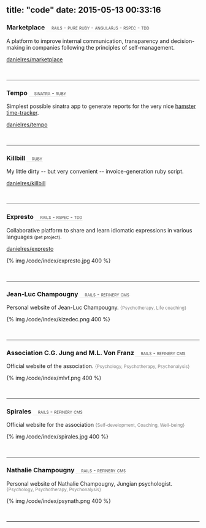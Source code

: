 title: "code"
date: 2015-05-13 00:33:16
---

<style>
  h3 small { font-weight: normal; color: #444;  font-variant: small-caps; padding-left: 1em; border-bottom: 1px dotted #ccc; }
  .icon-github { font-size: 22px; position: relative; top: 4px }
  .item-description { color: gray;}
  .item-description:before { content: "{";}
  .item-description:after { content: "}";}
  .fancybox img{ border: 1px solid #ddd; padding: 3px; }
</style>



### Marketplace <small>rails - pure ruby - angularjs - rspec - tdd</small>

A platform to improve internal communication, transparency and decision-making in companies following the principles of self-management.


<i class="icon-github"></i> [danielres/marketplace](https://github.com/danielres/marketplace)



<br />
<hr />


### Tempo <small>sinatra - ruby</small>

Simplest possible sinatra app to generate reports for the very nice [hamster time-tracker](https://github.com/projecthamster/hamster).


<i class="icon-github"></i> [danielres/tempo](https://github.com/danielres/tempo)



<br />
<hr />


### Killbill <small>ruby</small>

My little dirty -- but very convenient -- invoice-generation ruby script.


<i class="icon-github"></i> [danielres/killbill](https://github.com/danielres/killbill)



<br />
<hr />


### Expresto <small>rails - rspec - tdd</small>

Collaborative platform to share and learn idiomatic expressions in various languages <small>(pet project)</small>.


<i class="icon-github"></i> [danielres/expresto](https://github.com/danielres/expresto_BDD)

{% img /code/index/expresto.jpg 400 %}


<br />
<hr />


### Jean-Luc Champougny <small>rails - refinery cms</small>

Personal website of Jean-Luc Champougny.
<small class="item-description">Psychotherapy, Life coaching</small>

 {% img /code/index/kizedec.png 400 %}


<br />
<hr />


### Association C.G. Jung and M.L. Von Franz <small>rails - refinery cms</small>

Official website of the association.
<small class="item-description">Psychology, Psychotherapy, Psychonalysis</small>

{% img /code/index/mlvf.png 400 %}


<br />
<hr />


### Spirales <small>rails - refinery cms</small>

Official website for the association
<small class="item-description">Self-development, Coaching, Well-being</small>

{% img /code/index/spirales.jpg 400 %}


<br />
<hr />

### Nathalie Champougny <small>rails - refinery cms</small>

Personal website of Nathalie Champougny, Jungian psychologist.
<small class="item-description">Psychology, Psychotherapy, Psychonalysis</small>

{% img /code/index/psynath.png 400 %}


<br />
<hr />
